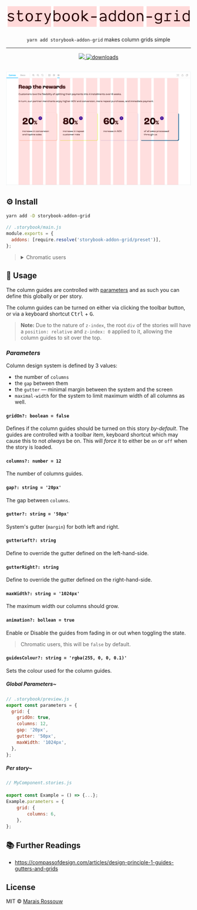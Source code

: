 <div align="center">
	<h1><img src="./shots/logo.svg" alt="storybook-addon-grid"/></h1>
	<p align="center"><code>yarn add storybook-addon-grid</code> makes column grids simple</p>
	<hr />
	<span>
		<a href="https://github.com/maraisr/storybook-addon-grid/actions/workflows/ci.yml">
			<img src="https://github.com/maraisr/storybook-addon-grid/actions/workflows/ci.yml/badge.svg"/>
		</a>
		<a href="https://npm-stat.com/charts.html?package=storybook-addon-grid">
			<img src="https://badgen.net/npm/dm/storybook-addon-grid" alt="downloads"/>
		</a>
	</span>
</div>

<br />

![example that shows how the columns look when enabled](./shots/example.png)

## ⚙️ Install

```sh
yarn add -D storybook-addon-grid
```

```js
// .storybook/main.js
module.exports = {
  addons: [require.resolve('storybook-addon-grid/preset')],
};
```

> <details>
> <summary>Chromatic users</summary>
>
> Include this additional preset to configure the column guides for your
> Chromatic screenshots.
>
> ```js
> // .storybook/main.js
> module.exports = {
>   addons: [
>     require.resolve('storybook-addon-grid/preset'),
>     require.resolve('storybook-addon-grid/chromatic'),
>   ],
> };
> ```
>
> </details>

## 🚀 Usage

The column guides are controlled with
[parameters](https://storybook.js.org/docs/react/writing-stories/parameters) and
as such you can define this globally or per story.

The column guides can be turned on either via clicking the toolbar button, or
via a keyboard shortcut <kbd>Ctrl</kbd> + <kbd>G</kbd>.

> **Note:** Due to the nature of `z-index`, the root `div` of the stories will
> have a `position: relative` and `z-index: 0` applied to it, allowing the
> column guides to sit over the top.

### _Parameters_

Column design system is defined by 3 values:

- the number of `columns`
- the `gap` between them
- the `gutter` — minimal margin between the system and the screen
- `maximal-width` for the system to limit maximum width of all columns as well.

#### `gridOn?: boolean = false`

Defines if the column guides should be turned on this story _by-default_. The
guides are controlled with a toolbar item, keyboard shortcut which may cause
this to not _always_ be on. This will _force_ it to either be `on` or `off` when
the story is loaded.

#### `columns?: number = 12`

The number of columns guides.

#### `gap?: string = '20px'`

The gap between `columns`.

#### `gutter?: string = '50px'`

System's gutter (`margin`) for both left and right.

#### `gutterLeft?: string`

Define to override the gutter defined on the left-hand-side.

#### `gutterRight?: string`

Define to override the gutter defined on the right-hand-side.

#### `maxWidth?: string = '1024px'`

The maximum width our columns should grow.

#### `animation?: bollean = true`

Enable or Disable the guides from fading in or out when toggling the state.

> Chromatic users, this will be `false` by default.

#### `guidesColour?: string = 'rgba(255, 0, 0, 0.1)'`

Sets the colour used for the column guides.

##### _Global Parameters~_

```js
// .storybook/preview.js
export const parameters = {
  grid: {
    gridOn: true,
    columns: 12,
    gap: '20px',
    gutter: '50px',
    maxWidth: '1024px',
  },
};
```

##### _Per story~_

```js
// MyComponent.stories.js

export const Example = () => {...};
Example.parameters = {
	grid: {
		columns: 6,
	},
};
```

## 📚 Further Readings

- https://compassofdesign.com/articles/design-principle-1-guides-gutters-and-grids

## License

MIT © [Marais Rossouw](https://marais.io)
